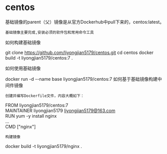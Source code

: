 # centos
基础镜像的parent（父）镜像是从官方Dockerhub中pull下来的，centos:latest。

    基础镜像主要完成,安装必须的软件包和常用命令工具

如何构建基础镜像

git clone https://github.com/liyongjian5179/centos.git
cd centos
docker build -t liyongjian5179/centos:7 .

如何使用基础镜像

docker run -d --name base liyongjian5179/centos:7
如何基于基础镜像构建中间件镜像

    创建并编写Dockerfile文件，内容大概如下：

FROM liyongjian5179/centos:7  
MAINTAINER liyongjian5179 <liyongjian5179@163.com>  
RUN yum -y install nginx  
...  
CMD ["nginx"]

    构建镜像

docker build -t liyongjian5179/nginx . 
